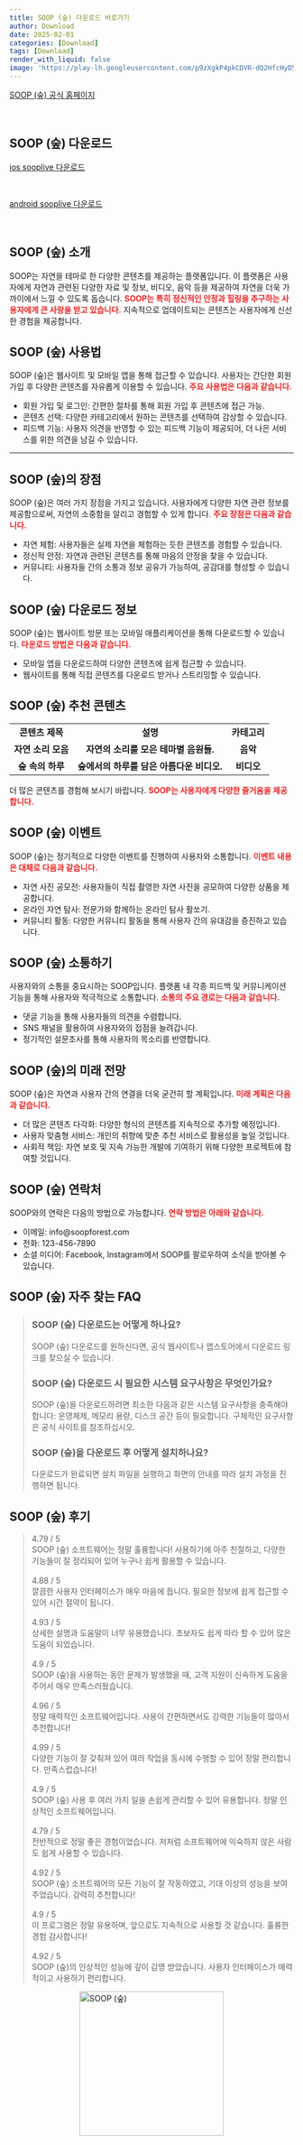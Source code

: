 ```yaml
---
title: SOOP (숲) 다운로드 바로가기
author: Download
date: 2025-02-01
categories: [Download]
tags: [Download]
render_with_liquid: false
image: 'https://play-lh.googleusercontent.com/p9zXgkP4pkCDVR-dQ2HfcHyD5vg9MTjDLFVpckObdHI9dGiiMO9TldFJ7kc5bgEGwYjo=s256-rw'
---
```

<p><a class='click-button' title='SOOP (숲)' href='https://www.sooplive.co.kr/' rel='nofollow'>SOOP (숲) 공식 홈페이지</a></p><br>
<h2 id='SOOP (숲)_다운로드'>SOOP (숲) 다운로드</h2>
<p><a class="click-button ios" title="sooplive 다운로드" href="https://apps.apple.com/kr/app/soop-global-streaming/id6478137718" rel="nofollow">ios sooplive 다운로드</a></p><br>
<p><a class="click-button android" title="sooplive 다운로드" href="https://play.google.comhttps://play.google.com/store/apps/details?id=kr.co.nowcom.mobile.afreeca" rel="nofollow">android sooplive 다운로드</a></p><br>


<h2 id='SOOP_소개'>SOOP (숲) 소개</h2>

<p>SOOP는 자연을 테마로 한 다양한 콘텐츠를 제공하는 플랫폼입니다. 이 플랫폼은 사용자에게 자연과 관련된 다양한 자료 및 정보, 비디오, 음악 등을 제공하여 자연을 더욱 가까이에서 느낄 수 있도록 돕습니다. <b><span style="color: #ee2323;">SOOP는 특히 정신적인 안정과 힐링을 추구하는 사용자에게 큰 사랑을 받고 있습니다.</span></b> 지속적으로 업데이트되는 콘텐츠는 사용자에게 신선한 경험을 제공합니다.</p>

<h2 id='SOOP_사용법'>SOOP (숲) 사용법</h2>

<p>SOOP (숲)은 웹사이트 및 모바일 앱을 통해 접근할 수 있습니다. 사용자는 간단한 회원 가입 후 다양한 콘텐츠를 자유롭게 이용할 수 있습니다. <b><span style="color: #ee2323;">주요 사용법은 다음과 같습니다.</span></b></p>

<ul>
    <li>회원 가입 및 로그인: 간편한 절차를 통해 회원 가입 후 콘텐츠에 접근 가능.</li>
    <li>콘텐츠 선택: 다양한 카테고리에서 원하는 콘텐츠를 선택하여 감상할 수 있습니다.</li>
    <li>피드백 기능: 사용자 의견을 반영할 수 있는 피드백 기능이 제공되어, 더 나은 서비스를 위한 의견을 남길 수 있습니다.</li>
</ul>

<hr />

<h2 id='SOOP_장점'>SOOP (숲)의 장점</h2>

<p>SOOP (숲)은 여러 가지 장점을 가지고 있습니다. 사용자에게 다양한 자연 관련 정보를 제공함으로써, 자연의 소중함을 알리고 경험할 수 있게 합니다. <b><span style="color: #ee2323;">주요 장점은 다음과 같습니다.</span></b></p>

<ul>
    <li>자연 체험: 사용자들은 실제 자연을 체험하는 듯한 콘텐츠를 경험할 수 있습니다.</li>
    <li>정신적 안정: 자연과 관련된 콘텐츠를 통해 마음의 안정을 찾을 수 있습니다.</li>
    <li>커뮤니티: 사용자들 간의 소통과 정보 공유가 가능하여, 공감대를 형성할 수 있습니다.</li>
</ul>

<h2 id='SOOP_다운로드_정보'>SOOP (숲) 다운로드 정보</h2>

<p>SOOP (숲)는 웹사이트 방문 또는 모바일 애플리케이션을 통해 다운로드할 수 있습니다. <b><span style="color: #ee2323;">다운로드 방법은 다음과 같습니다.</span></b></p>

<ul>
    <li>모바일 앱을 다운로드하여 다양한 콘텐츠에 쉽게 접근할 수 있습니다.</li>
    <li>웹사이트를 통해 직접 콘텐츠를 다운로드 받거나 스트리밍할 수 있습니다.</li>
</ul>

<h2 id='SOOP_추천_콘텐츠'>SOOP (숲) 추천 콘텐츠</h2>

<table>
    <tr>
        <td style="text-align: center; height: 17px;"><b>콘텐츠 제목</b></td>
        <td style="text-align: center; height: 17px;"><b>설명</b></td>
        <td style="text-align: center; height: 17px;"><b>카테고리</b></td>
    </tr>
    <tr>
        <td style="text-align: center; height: 17px;"><b>자연 소리 모음</b></td>
        <td style="text-align: center; height: 17px;"><b>자연의 소리를 모은 테마별 음원들.</b></td>
        <td style="text-align: center; height: 17px;"><b>음악</b></td>
    </tr>
    <tr>
        <td style="text-align: center; height: 17px;"><b>숲 속의 하루</b></td>
        <td style="text-align: center; height: 17px;"><b>숲에서의 하루를 담은 아름다운 비디오.</b></td>
        <td style="text-align: center; height: 17px;"><b>비디오</b></td>
    </tr>
</table>

<p>더 많은 콘텐츠를 경험해 보시기 바랍니다. <b><span style="color: #ee2323;">SOOP는 사용자에게 다양한 즐거움을 제공합니다.</span></b></p>

<h2 id='SOOP_이벤트'>SOOP (숲) 이벤트</h2>

<p>SOOP (숲)는 정기적으로 다양한 이벤트를 진행하여 사용자와 소통합니다. <b><span style="color: #ee2323;">이벤트 내용은 대체로 다음과 같습니다.</span></b></p>

<ul>
    <li>자연 사진 공모전: 사용자들이 직접 촬영한 자연 사진을 공모하여 다양한 상품을 제공합니다.</li>
    <li>온라인 자연 탐사: 전문가와 함께하는 온라인 탐사 활쏘기.</li>
    <li>커뮤니티 활동: 다양한 커뮤니티 활동을 통해 사용자 간의 유대감을 증진하고 있습니다.</li>
</ul>

<h2 id='SOOP_소통하기'>SOOP (숲) 소통하기</h2>

<p>사용자와의 소통을 중요시하는 SOOP입니다. 플랫폼 내 각종 피드백 및 커뮤니케이션 기능을 통해 사용자와 적극적으로 소통합니다. <b><span style="color: #ee2323;">소통의 주요 경로는 다음과 같습니다.</span></b></p>

<ul>
    <li>댓글 기능을 통해 사용자들의 의견을 수렴합니다.</li>
    <li>SNS 채널을 활용하여 사용자와의 접점을 늘려갑니다.</li>
    <li>정기적인 설문조사를 통해 사용자의 목소리를 반영합니다.</li>
</ul>

<h2 id='SOOP_미래_전망'>SOOP (숲)의 미래 전망</h2>

<p>SOOP (숲)은 자연과 사용자 간의 연결을 더욱 굳건히 할 계획입니다. <b><span style="color: #ee2323;">미래 계획은 다음과 같습니다.</span></b></p>

<ul>
    <li>더 많은 콘텐츠 다각화: 다양한 형식의 콘텐츠를 지속적으로 추가할 예정입니다.</li>
    <li>사용자 맞춤형 서비스: 개인의 취향에 맞춘 추천 서비스로 활용성을 높일 것입니다.</li>
    <li>사회적 책임: 자연 보호 및 지속 가능한 개발에 기여하기 위해 다양한 프로젝트에 참여할 것입니다.</li>
</ul>

<h2 id='SOOP_연락_처'>SOOP (숲) 연락처</h2>

<p>SOOP와의 연락은 다음의 방법으로 가능합니다. <b><span style="color: #ee2323;">연락 방법은 아래와 같습니다.</span></b></p>

<ul>
    <li>이메일: info@soopforest.com</li>
    <li>전화: 123-456-7890</li>
    <li>소셜 미디어: Facebook, Instagram에서 SOOP를 팔로우하여 소식을 받아볼 수 있습니다.</li>
</ul>


<h2 id='SOOP (숲)_자주_찾는_FAQ'>SOOP (숲) 자주 찾는 FAQ</h2>
<div itemscope="" itemtype="https://schema.org/FAQPage"> <blockquote> <div itemscope="" itemprop="mainEntity" itemtype="https://schema.org/Question"> <h3 itemprop="name">SOOP (숲) 다운로드는 어떻게 하나요?</h3> <div itemscope="" itemprop="acceptedAnswer" itemtype="https://schema.org/Answer"> <span itemprop="text"> <p>SOOP (숲) 다운로드를 원하신다면, 공식 웹사이트나 앱스토어에서 다운로드 링크를 찾으실 수 있습니다.</p> </span> </div> </div> <div itemscope="" itemprop="mainEntity" itemtype="https://schema.org/Question"> <h3 itemprop="name">SOOP (숲) 다운로드 시 필요한 시스템 요구사항은 무엇인가요?</h3> <div itemscope="" itemprop="acceptedAnswer" itemtype="https://schema.org/Answer"> <span itemprop="text"> <p>SOOP (숲)을 다운로드하려면 최소한 다음과 같은 시스템 요구사항을 충족해야 합니다: 운영체제, 메모리 용량, 디스크 공간 등이 필요합니다. 구체적인 요구사항은 공식 사이트를 참조하십시오.</p> </span> </div> </div> <div itemscope="" itemprop="mainEntity" itemtype="https://schema.org/Question"> <h3 itemprop="name">SOOP (숲)을 다운로드 후 어떻게 설치하나요?</h3> <div itemscope="" itemprop="acceptedAnswer" itemtype="https://schema.org/Answer"> <span itemprop="text"> <p>다운로드가 완료되면 설치 파일을 실행하고 화면의 안내를 따라 설치 과정을 진행하면 됩니다.</p> </span> </div> </div> </blockquote> </div>
<h2 id='SOOP (숲)_후기'>SOOP (숲) 후기</h2>
<div itemscope itemtype="https://schema.org/Product">
  <blockquote>
  <div itemprop="review" itemscope itemtype="https://schema.org/Review">
      <div itemprop="reviewRating" itemscope itemtype="https://schema.org/Rating"> <span itemprop="ratingValue">4.79</span> / <span itemprop="bestRating">5</span> </div>
      <span itemprop="reviewBody">SOOP (숲) 소프트웨어는 정말 훌륭합니다! 사용하기에 아주 친절하고, 다양한 기능들이 잘 정리되어 있어 누구나 쉽게 활용할 수 있습니다.</span>
  </div>
  <br>
  <div itemprop="review" itemscope itemtype="https://schema.org/Review">
      <div itemprop="reviewRating" itemscope itemtype="https://schema.org/Rating"> <span itemprop="ratingValue">4.88</span> / <span itemprop="bestRating">5</span> </div>
      <span itemprop="reviewBody">깔끔한 사용자 인터페이스가 매우 마음에 듭니다. 필요한 정보에 쉽게 접근할 수 있어 시간 절약이 됩니다.</span>
  </div>
  <br>
  <div itemprop="review" itemscope itemtype="https://schema.org/Review">
      <div itemprop="reviewRating" itemscope itemtype="https://schema.org/Rating"> <span itemprop="ratingValue">4.93</span> / <span itemprop="bestRating">5</span> </div>
      <span itemprop="reviewBody">상세한 설명과 도움말이 너무 유용했습니다. 초보자도 쉽게 따라 할 수 있어 많은 도움이 되었습니다.</span>
  </div>
  <br>
  <div itemprop="review" itemscope itemtype="https://schema.org/Review">
      <div itemprop="reviewRating" itemscope itemtype="https://schema.org/Rating"> <span itemprop="ratingValue">4.9</span> / <span itemprop="bestRating">5</span> </div>
      <span itemprop="reviewBody">SOOP (숲)을 사용하는 동안 문제가 발생했을 때, 고객 지원이 신속하게 도움을 주어서 매우 만족스러웠습니다.</span>
  </div>
  <br>
  <div itemprop="review" itemscope itemtype="https://schema.org/Review">
      <div itemprop="reviewRating" itemscope itemtype="https://schema.org/Rating"> <span itemprop="ratingValue">4.96</span> / <span itemprop="bestRating">5</span> </div>
      <span itemprop="reviewBody">정말 매력적인 소프트웨어입니다. 사용이 간편하면서도 강력한 기능들이 많아서 추천합니다!</span>
  </div>
  <br>
  <div itemprop="review" itemscope itemtype="https://schema.org/Review">
      <div itemprop="reviewRating" itemscope itemtype="https://schema.org/Rating"> <span itemprop="ratingValue">4.99</span> / <span itemprop="bestRating">5</span> </div>
      <span itemprop="reviewBody">다양한 기능이 잘 갖춰져 있어 여러 작업을 동시에 수행할 수 있어 정말 편리합니다. 만족스럽습니다!</span>
  </div>
  <br>
  <div itemprop="review" itemscope itemtype="https://schema.org/Review">
      <div itemprop="reviewRating" itemscope itemtype="https://schema.org/Rating"> <span itemprop="ratingValue">4.9</span> / <span itemprop="bestRating">5</span> </div>
      <span itemprop="reviewBody">SOOP (숲) 사용 후 여러 가지 일을 손쉽게 관리할 수 있어 유용합니다. 정말 인상적인 소프트웨어입니다.</span>
  </div>
  <br>
  <div itemprop="review" itemscope itemtype="https://schema.org/Review">
      <div itemprop="reviewRating" itemscope itemtype="https://schema.org/Rating"> <span itemprop="ratingValue">4.79</span> / <span itemprop="bestRating">5</span> </div>
      <span itemprop="reviewBody">전반적으로 정말 좋은 경험이었습니다. 저처럼 소프트웨어에 익숙하지 않은 사람도 쉽게 사용할 수 있습니다.</span>
  </div>
  <br>
  <div itemprop="review" itemscope itemtype="https://schema.org/Review">
      <div itemprop="reviewRating" itemscope itemtype="https://schema.org/Rating"> <span itemprop="ratingValue">4.92</span> / <span itemprop="bestRating">5</span> </div>
      <span itemprop="reviewBody">SOOP (숲) 소프트웨어의 모든 기능이 잘 작동하였고, 기대 이상의 성능을 보여주었습니다. 강력히 추천합니다!</span>
  </div>
  <br>
  <div itemprop="review" itemscope itemtype="https://schema.org/Review">
      <div itemprop="reviewRating" itemscope itemtype="https://schema.org/Rating"> <span itemprop="ratingValue">4.9</span> / <span itemprop="bestRating">5</span> </div>
      <span itemprop="reviewBody">이 프로그램은 정말 유용하며, 앞으로도 지속적으로 사용할 것 같습니다. 훌륭한 경험 감사합니다!</span>
  </div>
  <br>
  <div itemprop="review" itemscope itemtype="https://schema.org/Review">
      <div itemprop="reviewRating" itemscope itemtype="https://schema.org/Rating"> <span itemprop="ratingValue">4.92</span> / <span itemprop="bestRating">5</span> </div>
      <span itemprop="reviewBody">SOOP (숲)의 인상적인 성능에 깊이 감명 받았습니다. 사용자 인터페이스가 매력적이고 사용하기 편리합니다.</span>
  </div>
  </blockquote>
</div>
<figure class="image" style="display: flex; justify-content: center; align-items: center; margin: 0;"><img src="https://play-lh.googleusercontent.com/p9zXgkP4pkCDVR-dQ2HfcHyD5vg9MTjDLFVpckObdHI9dGiiMO9TldFJ7kc5bgEGwYjo=s256-rw" alt="SOOP (숲)" width="256" height="256" style="max-width: 100%; height: auto;"></figure>